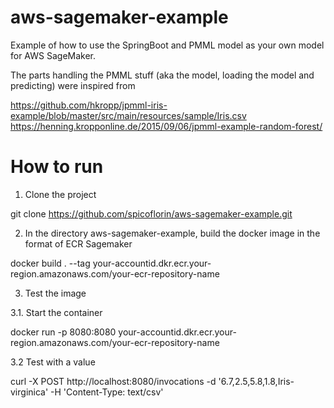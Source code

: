 # aws-sagemaker-example
Example of how to use the SpringBoot and PMML model as your own model for AWS SageMaker.

The parts handling the PMML stuff (aka the model, loading the model and predicting) were inspired from

https://github.com/hkropp/jpmml-iris-example/blob/master/src/main/resources/sample/Iris.csv
https://henning.kropponline.de/2015/09/06/jpmml-example-random-forest/

# How to run
1. Clone the project

git clone https://github.com/spicoflorin/aws-sagemaker-example.git

2. In the directory aws-sagemaker-example, build the docker image in the format of ECR Sagemaker  

docker build . --tag your-accountid.dkr.ecr.your-region.amazonaws.com/your-ecr-repository-name

3. Test the image

3.1. Start the container 

docker  run -p 8080:8080 your-accountid.dkr.ecr.your-region.amazonaws.com/your-ecr-repository-name

3.2 Test with a value

curl -X POST http://localhost:8080/invocations -d '6.7,2.5,5.8,1.8,Iris-virginica' -H 'Content-Type: text/csv'




